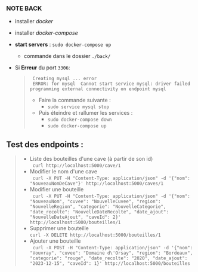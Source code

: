 ### NOTE BACK
- installer *docker*
- installer *docker-compose*


- **start servers** : `sudo docker-compose up`
  - commande dans le dossier `./back/`


- Si **Erreur** du port `3306`:
  > ``` Creating mysql ... error```<br/> ``` ERROR: for mysql  Cannot start service mysql: driver failed programming external connectivity on endpoint mysql```
  > - Faire la commande suivante :
  >   - ```sudo service mysql stop ```
  > - Puis éteindre et rallumer les services :
  >   - ```sudo docker-compose down ```
  >   - ```sudo docker-compose up ```


## Test des endpoints :
> - Liste des bouteilles d'une cave (à partir de son id)<br/>
``` curl http://localhost:5000/cave/1```
> - Modifier le nom d'une cave<br/> 
``` curl -X PUT -H "Content-Type: application/json" -d '{"nom": "NouveauNomDeCave"}' http://localhost:5000/caves/1```
> - Modifier une bouteille <br/>
``` curl -X PUT -H "Content-Type: application/json" -d '{"nom": "NouveauNom", "cuvee": "NouvelleCuvee", "region": "NouvelleRegion", "categorie": "NouvelleCategorie", "date_recolte": "NouvelleDateRecolte", "date_ajout": "NouvelleDateAjout", "caveId": 2}' http://localhost:5000/bouteilles/1```
> - Supprimer une bouteille<br/>
``` curl -X DELETE http://localhost:5000/bouteilles/1 ```
> - Ajouter une bouteille<br />
``` curl -X POST -H "Content-Type: application/json" -d '{"nom": "Vouvray", "cuvee": "Domaine d\'Orsay", "region": "Bordeaux", "categorie": "rouge", "date_recolte": "2020", "date_ajout": "2023-12-15", "caveId": 1}' http://localhost:5000/bouteilles```
